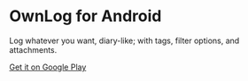 # OwnLog for Android

Log whatever you want, diary-like; with tags, filter options, and attachments.

[Get it on Google Play](https://play.google.com/store/apps/details?id=de.spiritcroc.ownlog)
